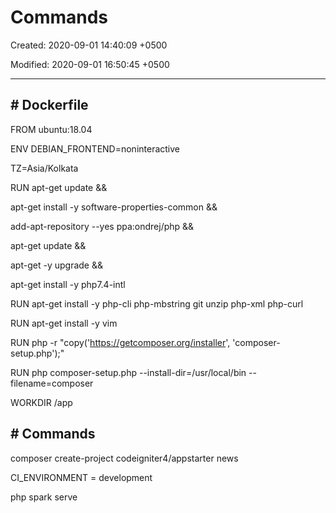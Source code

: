 # Commands

Created: 2020-09-01 14:40:09 +0500

Modified: 2020-09-01 16:50:45 +0500

---

## # Dockerfile

FROM ubuntu:18.04

ENV DEBIAN_FRONTEND=noninteractive

TZ=Asia/Kolkata

RUN apt-get update &&

apt-get install -y software-properties-common &&

add-apt-repository --yes ppa:ondrej/php &&

apt-get update &&

apt-get -y upgrade &&

apt-get install -y php7.4-intl

RUN apt-get install -y php-cli php-mbstring git unzip php-xml php-curl

RUN apt-get install -y vim

RUN php -r "copy('https://getcomposer.org/installer', 'composer-setup.php');"

RUN php composer-setup.php --install-dir=/usr/local/bin --filename=composer

WORKDIR /app

## # Commands

composer create-project codeigniter4/appstarter news

CI_ENVIRONMENT = development

php spark serve
